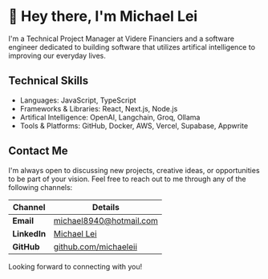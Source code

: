 # 👋 Hey there, I'm Michael Lei

I'm a Technical Project Manager at Videre Financiers and a software engineer dedicated to building software that utilizes artifical intelligence to improving our everyday lives.

##  Technical Skills
- Languages: JavaScript, TypeScript
- Frameworks & Libraries: React, Next.js, Node.js
- Artifical Intelligence: OpenAI, Langchain, Groq, Ollama
- Tools & Platforms: GitHub, Docker, AWS, Vercel, Supabase, Appwrite

## Contact Me

I'm always open to discussing new projects, creative ideas, or opportunities to be part of your vision. Feel free to reach out to me through any of the following channels:

| Channel     | Details                                                                 |
|-------------|-------------------------------------------------------------------------|
| **Email**   | [michael8940@hotmail.com](mailto:michael8940@hotmail.com)               |
| **LinkedIn**| [Michael Lei](https://www.linkedin.com/in/michaelleii/)                  |
| **GitHub**  | [github.com/michaeleii](https://github.com/michaeleii)                  |

Looking forward to connecting with you!

<!--
**michaeleii/michaeleii** is a ✨ _special_ ✨ repository because its `README.md` (this file) appears on your GitHub profile.

Here are some ideas to get you started:

- 🔭 I’m currently working on ...
- 🌱 I’m currently learning ...
- 👯 I’m looking to collaborate on ...
- 🤔 I’m looking for help with ...
- 💬 Ask me about ...
- 📫 How to reach me: ...
- 😄 Pronouns: ...
- ⚡ Fun fact: ...
-->
